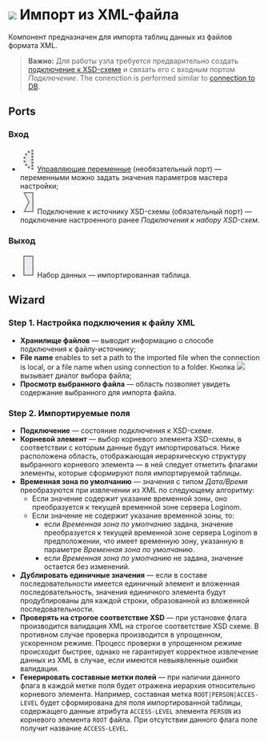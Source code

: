 # ![ ](../../images/icons/data-sources/file-xml-import_default.svg) Импорт из XML-файла

Компонент предназначен для импорта таблиц данных из файлов формата XML.

> **Важно:** Для работы узла требуется предварительно создать [подключение к XSD-схеме](../connections/list/schemes.md) и связать его с входным портом *Подключение*. The conenction is performed similar to [connection to DB](../../quick-start/database.md).

## Ports

### Вход

* ![ ](../../images/icons/app/node/ports/inputs-optional/variable_inactive.svg) [Управляющие переменные](../../scenario/variables/control-variables.md) (необязательный порт) — переменными можно задать значения параметров мастера настройки;
* ![ ](../../images/icons/app/node/ports/inputs/link_inactive.svg) Подключение к источнику XSD-схемы (обязательный порт) — подключение настроенного ранее *Подключения к набору XSD-схем*.

### Выход

* ![ ](../../images/icons/app/node/ports/inputs/table_inactive.svg) Набор данных — импортированная таблица.

## Wizard

### Step 1. Настройка подключения к файлу XML

* **Хранилище файлов** — выводит информацию о способе подключения к файлу-источнику;
* **File name** enables to set a path to the imported file when the connection is local, or a file name when using connection to a folder. Кнопка ![ ](../../images/extjs-theme/form/open-trigger/open-trigger_default.svg) вызывает диалог выбора файла;
* **Просмотр выбранного файла** — область позволяет увидеть содержание выбранного для импорта файла.

### Step 2. Импортируемые поля

* **Подключение** — состояние подключения к XSD-схеме.
* **Корневой элемент** — выбор корневого элемента XSD-схемы, в соответствии с которым данные будут импортироваться. Ниже расположена область, отображающая иерархическую структуру выбранного корневого элемента — в ней следует отметить флагами элементы, которые сформируют поля импортируемой таблицы.
* **Временная зона по умолчанию** — значения с типом *Дата/Время* преобразуются при извлечении из XML по следующему алгоритму:
   * Если значение содержит указание временной зоны, оно преобразуется к текущей временной зоне сервера Loginom.
   * Если значение не содержит указание временной зоны, то:
      * если *Временная зона по умолчанию* задана, значение преобразуется к текущей временной зоне сервера Loginom в предположении, что имеет временную зону, указанную в параметре *Временная зона по умолчанию*.
      * если *Временная зона по умолчанию* не задана, значение остается без изменений.
* **Дублировать единичные значения** — если в составе последовательности имеется единичный элемент и вложенная последовательность, значения единичного элемента будут продублированы для каждой строки, образованной из вложенной последовательности.
* **Проверять на строгое соответствие XSD** — при установке флага производится валидация XML на строгое соответствие XSD схеме. В противном случае проверка производится в упрощенном, ускоренном режиме. Процесс проверки в упрощенном режиме происходит быстрее, однако не гарантирует корректное извлечение данных из XML в случае, если имеются невыявленные ошибки валидации.
* **Генерировать составные метки полей** — при наличии данного флага в каждой метке поля будет отражена иерархия относительно корневого элемента. Например, составная метка `ROOT|PERSON|ACCES-LEVEL` будет сформирована для поля импортированной таблицы, содержащего данные атрибута `ACCESS-LEVEL` элемента `PERSON` из корневого элемента `ROOT` файла. При отсутствии данного флага поле получит название `ACCESS-LEVEL`.
